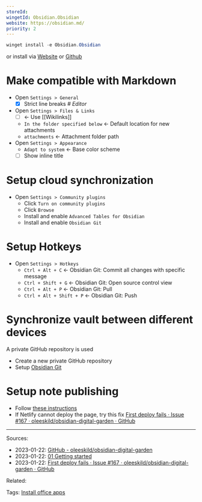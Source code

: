 ```yaml
---
storeId: 
wingetId: Obsidian.Obsidian
website: https://obsidian.md/
priority: 2
---
```



```powershell
winget install -e Obsidian.Obsidian
```

or install via
[Website](https://obsidian.md/)
or [Github](https://github.com/obsidianmd/obsidian-releases/releases/latest)

# Make compatible with Markdown

- Open `Settings > General`
  - [x] Strict line breaks _# Editor_
- Open `Settings > Files & Links`
  - [ ] ← Use \[\[Wikilinks\]\]
  - `In the folder specified below` ← Default location for new attachments
  - `attachments` ← Attachment folder path
- Open `Settings > Appearance`
  - `Adapt to system` ← Base color scheme
  - [ ] Show inline title

# Setup cloud synchronization

- Open `Settings > Community plugins`
  - Click `Turn on community plugins`
  - Click `Browse`
  - Install and enable `Advanced Tables for Obsidian`
  - Install and enable `Obsidian Git`

# Setup Hotkeys

- Open `Settings > Hotkeys`
  - `Ctrl + Alt + C` ← Obsidian Git: Commit all changes with specific message
  - `Ctrl + Shift + G` ← Obsidian Git: Open source control view
  - `Ctrl + Alt + P` ← Obsidian Git: Pull
  - `Ctrl + Alt + Shift + P` ← Obsidian Git: Push

# Synchronize vault between different devices

A private GitHub repository is used

- Create a new private GitHub repository
- Setup [Obsidian Git](Obsidian%20Git.md)

# Setup note publishing

- Follow [these instructions](https://github.com/oleeskild/obsidian-digital-garden)
- If Netlify cannot deploy the page, try this fix [First deploy fails · Issue #167 · oleeskild/obsidian-digital-garden · GitHub](https://github.com/oleeskild/obsidian-digital-garden/issues/167#issuecomment-1399222123)


---


Sources:
- 2023-01-22: [GitHub - oleeskild/obsidian-digital-garden](https://github.com/oleeskild/obsidian-digital-garden)
- 2023-01-22: [01 Getting started](https://dg-docs.ole.dev/getting-started/01-getting-started/)
- 2023-01-22: [First deploy fails · Issue #167 · oleeskild/obsidian-digital-garden · GitHub](https://github.com/oleeskild/obsidian-digital-garden/issues/167#issuecomment-1399222123)

Related:

Tags:
[Install office apps](../notes/Install%20office%20apps.md)
